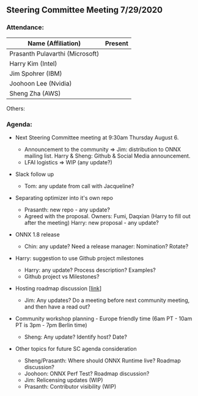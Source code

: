 ## Steering Committee Meeting 7/29/2020

### Attendance:

| Name (Affiliation)              | Present |
| ------------------------------- | -------- |
| Prasanth Pulavarthi (Microsoft) |       |
| Harry Kim (Intel)               |       |
| Jim Spohrer (IBM)               |       |
| Joohoon Lee (Nvidia)            |       |
| Sheng Zha (AWS)                 |       |

Others:


### Agenda:

* Next Steering Committee meeting at 9:30am Thursday August 6. 
  * Announcement to the community => Jim: distribution to ONNX mailing list. Harry & Sheng: Github & Social Media announcement. 
  * LFAI logistics => WIP (any update?)
  
* Slack follow up 
  * Tom: any update from call with Jacqueline? 

* Separating optimizer into it's own repo 
  * Prasanth: new repo - any update?
  * Agreed with the proposal. Owners: Fumi, Daqxian (Harry to fill out after the meeting) Harry: new proposal - any update? 

* ONNX 1.8 release
  * Chin: any update? Need a release manager: Nomination? Rotate?  
  
* Harry: suggestion to use Github project milestones
   * Harry: any update? Process description? Examples?
   * Github project vs Milestones? 
   
* Hosting roadmap discussion [[link](https://docs.google.com/document/d/14-b92ALTP9K1bzQl9bRXtrqri5RfixFBCMV8SwTVxn0/edit?ts=5eb43d22)]
   * Jim: Any updates? Do a meeting before next community meeting, and then have a read out?

* Community workshop planning - Europe friendly time (6am PT - 10am PT is 3pm - 7pm Berlin time)
  * Sheng: Any update? Identify host? Date?
  
* Other topics for future SC agenda consideration
  * Sheng/Prasanth: Where should ONNX Runtime live? Roadmap discussion?
  * Joohoon: ONNX Perf Test? Roadmap discussion?
  * Jim: Relicensing updates (WIP)
  * Prasanth: Contributor visibility (WIP)

